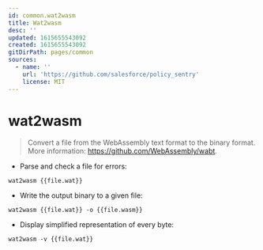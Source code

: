 ```yaml
---
id: common.wat2wasm
title: Wat2wasm
desc: ''
updated: 1615655543092
created: 1615655543092
gitDirPath: pages/common
sources:
  - name: ''
    url: 'https://github.com/salesforce/policy_sentry'
    license: MIT
---
```

# wat2wasm

> Convert a file from the WebAssembly text format to the binary format.
> More information: <https://github.com/WebAssembly/wabt>.

- Parse and check a file for errors:

`wat2wasm {{file.wat}}`

- Write the output binary to a given file:

`wat2wasm {{file.wat}} -o {{file.wasm}}`

- Display simplified representation of every byte:

`wat2wasm -v {{file.wat}}`


